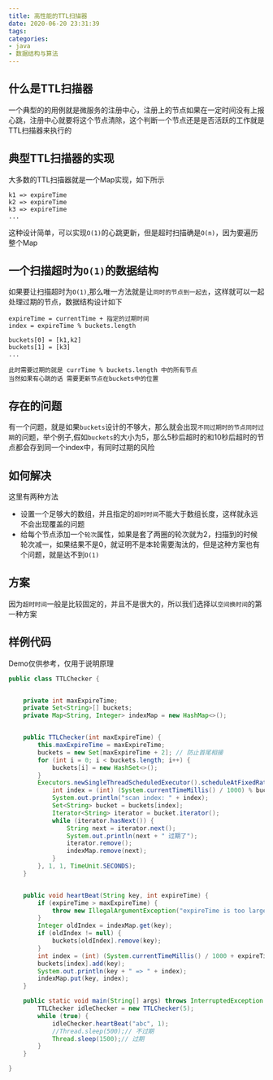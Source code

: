 ```yaml
---
title: 高性能的TTL扫描器
date: 2020-06-20 23:31:39
tags:
categories:
- java
- 数据结构与算法
---
```


## 什么是TTL扫描器
一个典型的的用例就是微服务的注册中心，注册上的节点如果在一定时间没有上报心跳，注册中心就要将这个节点清除，这个判断一个节点还是是否活跃的工作就是TTL扫描器来执行的

## 典型TTL扫描器的实现
大多数的TTL扫描器就是一个Map实现，如下所示
```text
k1 => expireTime
k2 => expireTime
k3 => expireTime
...
```
这种设计简单，可以实现`O(1)`的心跳更新，但是超时扫描确是`O(n)`，因为要遍历整个Map

## 一个扫描超时为`O(1)`的数据结构
如果要让扫描超时为`O(1)`,那么唯一方法就是让`同时的节点到一起去`，这样就可以一起处理过期的节点，数据结构设计如下
```text
expireTime = currentTime + 指定的过期时间
index = expireTime % buckets.length

buckets[0] = [k1,k2]
buckets[1] = [k3]
...

此时需要过期的就是 currTime % buckets.length 中的所有节点
当然如果有心跳的话 需要更新节点在buckets中的位置
```

## 存在的问题
有一个问题，就是如果`buckets`设计的不够大，那么就会出现`不同过期时的节点同时过期`的问题，举个例子,假如`buckets`的大小为5，那么5秒后超时的和10秒后超时的节点都会存到同一个index中，有同时过期的风险

## 如何解决
这里有两种方法
- 设置一个足够大的数组，并且指定的`超时时间`不能大于数组长度，这样就永远不会出现覆盖的问题
- 给每个节点添加一个`轮次`属性，如果是套了两圈的轮次就为2，扫描到的时候轮次减一，如果结果不是0，就证明不是本轮需要淘汰的，但是这种方案也有个问题，就是达不到`O(1)`

## 方案
因为`超时时间`一般是比较固定的，并且不是很大的，所以我们选择以`空间换时间`的第一种方案

## 样例代码
Demo仅供参考，仅用于说明原理
```java
public class TTLChecker {


    private int maxExpireTime;
    private Set<String>[] buckets;
    private Map<String, Integer> indexMap = new HashMap<>();


    public TTLChecker(int maxExpireTime) {
        this.maxExpireTime = maxExpireTime;
        buckets = new Set[maxExpireTime + 2]; // 防止首尾相接
        for (int i = 0; i < buckets.length; i++) {
            buckets[i] = new HashSet<>();
        }
        Executors.newSingleThreadScheduledExecutor().scheduleAtFixedRate(() -> {
            int index = (int) (System.currentTimeMillis() / 1000) % buckets.length;
            System.out.println("scan index: " + index);
            Set<String> bucket = buckets[index];
            Iterator<String> iterator = bucket.iterator();
            while (iterator.hasNext()) {
                String next = iterator.next();
                System.out.println(next + " 过期了");
                iterator.remove();
                indexMap.remove(next);
            }
        }, 1, 1, TimeUnit.SECONDS);
    }


    public void heartBeat(String key, int expireTime) {
        if (expireTime > maxExpireTime) {
            throw new IllegalArgumentException("expireTime is too large");
        }
        Integer oldIndex = indexMap.get(key);
        if (oldIndex != null) {
            buckets[oldIndex].remove(key);
        }
        int index = (int) (System.currentTimeMillis() / 1000 + expireTime) % buckets.length;
        buckets[index].add(key);
        System.out.println(key + " => " + index);
        indexMap.put(key, index);
    }

    public static void main(String[] args) throws InterruptedException {
        TTLChecker idleChecker = new TTLChecker(5);
        while (true) {
            idleChecker.heartBeat("abc", 1);
            //Thread.sleep(500);// 不过期
            Thread.sleep(1500);// 过期
        }
    }

}
```
